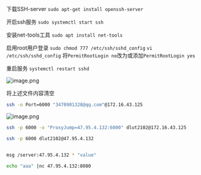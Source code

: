下载SSH-server
`sudo apt-get install openssh-server`

开启ssh服务
`sudo systemctl start ssh`

安装net-tools工具
`sudo apt install net-tools`

启用root用户登录
`sudo chmod 777 /etc/ssh/sshd_config`
`vi /etc/ssh/sshd_config`
将`PermitRootLogin no`改为或添加`PermitRootLogin yes`

重启服务
`systemctl restart sshd`

![image.png](https://yaaame-1317851743.cos.ap-beijing.myqcloud.com/undefinedPasted%20image%2020230511155216.png)

将上述文件内容清空

```bash
ssh -o Port=6000 "3470901328@qq.com"@172.16.43.125
```

![image.png](https://yaaame-1317851743.cos.ap-beijing.myqcloud.com/undefined202312132320424.png)


```bash
ssh -p 6000 -o "ProxyJump=47.95.4.132:6000" dlut2102@172.16.43.125

ssh -p 6000 dlut2102@47.95.4.132


msg /server:47.95.4.132 * "value"

echo "aaa" |nc 47.95.4.132:8080
```
